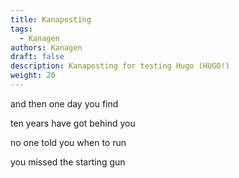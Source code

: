 ```yaml
---
title: Kanaposting
tags:
  - Kanagen
authors: Kanagen
draft: false
description: Kanaposting for testing Hugo (HUGO!)
weight: 20
---
```

and then one day you find

ten years have got behind you

no one told you when to run 

you missed the starting gun 
